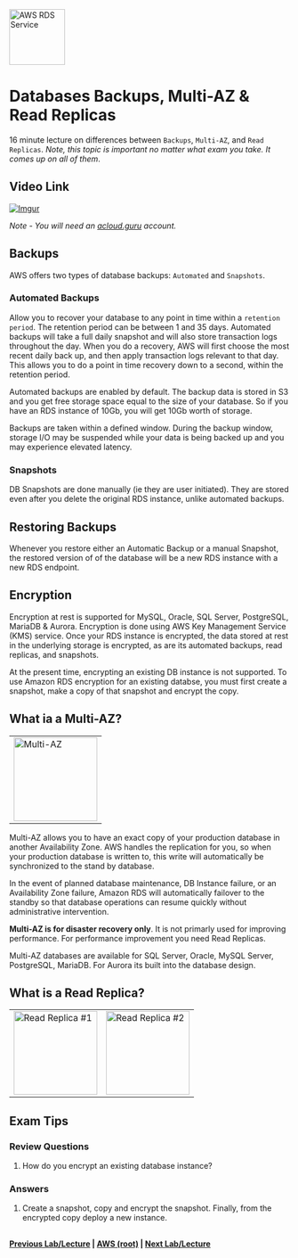 <img src="https://i.imgur.com/ytVeZB4.png" height="100" title="AWS RDS Service" /> 

Databases Backups, Multi-AZ & Read Replicas
======

16 minute lecture on differences between `Backups`, `Multi-AZ`, and `Read Replicas`. _Note, this topic is important 
no matter what exam you take. It comes up on all of them_.


## Video Link

[![Imgur](https://i.imgur.com/hD15fea.png)](https://acloud.guru/course/aws-certified-solutions-architect-associate/learn/databases/abbd9cdd-d1b1-4ded-a726-df282da7f7df/watch)

*Note - You will need an [acloud.guru](acloud.guru) account.*


## Backups

AWS offers two types of database backups: `Automated` and `Snapshots`.


### Automated Backups

Allow you to recover your database to any point in time within a `retention period`. The retention period can be 
between 1 and 35 days. Automated backups will take a full daily snapshot and will also store transaction logs 
throughout the day. When you do a recovery, AWS will first choose the most recent daily back up, and then
apply transaction logs relevant to that day. This allows you to do a point in time recovery down to a second, 
within the retention period.

Automated backups are enabled by default. The backup data is stored in S3 and you get free storage space equal to 
the size of your database. So if you have an RDS instance of 10Gb, you will get 10Gb worth of storage.

Backups are taken within a defined window. During the backup window, storage I/O may be suspended while your data
is being backed up and you may experience elevated latency.


### Snapshots

DB Snapshots are done manually (ie they are user initiated). They are stored even after you delete the original RDS 
instance, unlike automated backups.


## Restoring Backups

Whenever you restore either an Automatic Backup or a manual Snapshot, the restored version of of the database will be
a new RDS instance with a new RDS endpoint.


## Encryption

Encryption at rest is supported for MySQL, Oracle, SQL Server, PostgreSQL, MariaDB & Aurora. Encryption is done using
AWS Key Management Service (KMS) service. Once your RDS instance is encrypted, the data stored at rest in the 
underlying storage is encrypted, as are its automated backups, read replicas, and snapshots.

At the present time, encrypting an existing DB instance is not supported. To use Amazon RDS encryption for an existing
databse, you must first create a snapshot, make a copy of that snapshot and encrypt the copy.


## What ia a Multi-AZ?

<table>
  <tr>
    <td>
    <img src="https://i.imgur.com/2AwaPVk.png" height="150" title="Multi-AZ" />
    </td>
  </tr>
</table>

Multi-AZ allows you to have an exact copy of your production database in another Availability Zone. AWS handles the 
replication for you, so when your production database is written to, this write will automatically be synchronized
to the stand by database.

In the event of planned database maintenance, DB Instance failure, or an Availability Zone failure, Amazon RDS will
automatically failover to the standby so that database operations can resume quickly without administrative 
intervention.

**Multi-AZ is for disaster recovery only**. It is not primarly used for improving performance. For performance 
improvement you need Read Replicas.

Multi-AZ databases are available for SQL Server, Oracle, MySQL Server, PostgreSQL, MariaDB.  For Aurora its built into
the database design.


## What is a Read Replica?

<table>
  <tr>
    <td>
    <img src="https://i.imgur.com/UvuKvLQ.png" height="150" title="Read Replica #1" />
    </td>
    <td>
    <img src="https://i.imgur.com/IvxRBJs.png" height="150" title="Read Replica #2" />
    </td>
    
  </tr>
</table>




## Exam Tips

### Review Questions

 1. How do you encrypt an existing database instance?

### Answers

 1. Create a snapshot, copy and encrypt the snapshot. Finally, from the encrypted copy deploy a new instance.
  
## 

**[Previous Lab/Lecture](databases-rds-instance-lab.md) | [AWS (root)](../readme.adoc) | [Next Lab/Lecture](databases-rds-backups-replicas.md)**










